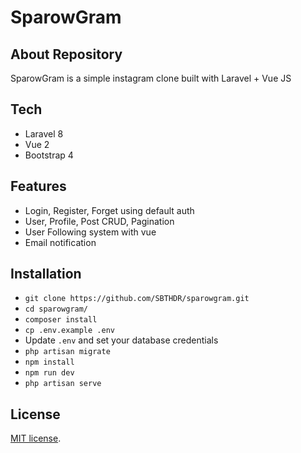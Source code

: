 # SparowGram


## About Repository

SparowGram is a simple instagram clone built with Laravel + Vue JS


## Tech 

- Laravel 8
- Vue 2
- Bootstrap 4


## Features

- Login, Register, Forget using default auth
- User, Profile, Post CRUD, Pagination
- User Following system with vue 
- Email notification


## Installation

- `git clone https://github.com/SBTHDR/sparowgram.git`
- `cd sparowgram/`
- `composer install`
- `cp .env.example .env`
- Update `.env` and set your database credentials
- `php artisan migrate`
- `npm install`
- `npm run dev`
- `php artisan serve`


## License

[MIT license](https://opensource.org/licenses/MIT).